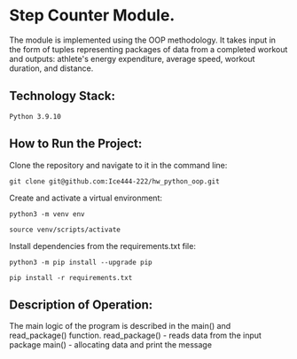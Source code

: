 # Step Counter Module.

The module is implemented using the OOP methodology.
It takes input in the form of tuples representing packages of
data from a completed workout and outputs: athlete's energy expenditure,
average speed, workout duration, and distance.

## Technology Stack:
```
Python 3.9.10
```

## How to Run the Project: 

Clone the repository and navigate to it in the command line:

```
git clone git@github.com:Ice444-222/hw_python_oop.git 
```

Create and activate a virtual environment:

```
python3 -m venv env
```

```
source venv/scripts/activate
```

Install dependencies from the requirements.txt file:

```
python3 -m pip install --upgrade pip
```

```
pip install -r requirements.txt
```

## Description of Operation:
The main logic of the program is described in the main() and read_package() function.
read_package() - reads data from the input package
main() - allocating data and print the message
